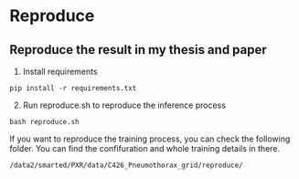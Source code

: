 # Reproduce
## Reproduce the result in my thesis and paper
1. Install requirements
```
pip install -r requirements.txt
```
2. Run reproduce.sh to reproduce the inference process
```
bash reproduce.sh 
```
If you want to reproduce the training process, you can check the following folder. You can find the confifuration and whole training details in there. 
```
/data2/smarted/PXR/data/C426_Pneumothorax_grid/reproduce/
```